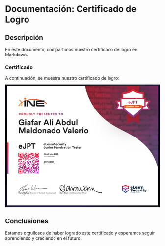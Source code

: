 # Documentación: Certificado de Logro

## Descripción
En este documento, compartimos nuestro certificado de logro en Markdown.

### Certificado
A continuación, se muestra nuestro certificado de logro:

![Certificado de Logro](certificado.png)

## Conclusiones
Estamos orgullosos de haber logrado este certificado y esperamos seguir aprendiendo y creciendo en el futuro.
